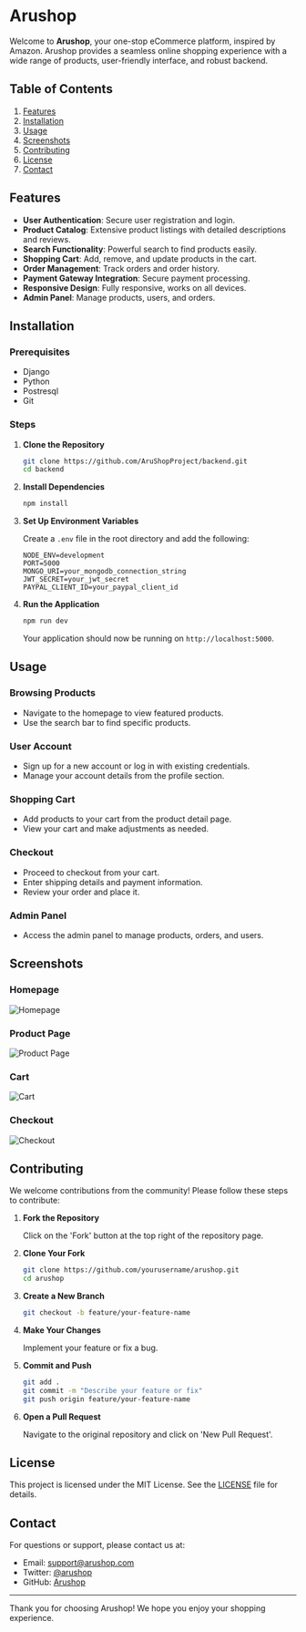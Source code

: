 # Arushop

Welcome to **Arushop**, your one-stop eCommerce platform, inspired by Amazon. Arushop provides a seamless online shopping experience with a wide range of products, user-friendly interface, and robust backend.

## Table of Contents

1. [Features](#features)
2. [Installation](#installation)
3. [Usage](#usage)
4. [Screenshots](#screenshots)
5. [Contributing](#contributing)
6. [License](#license)
7. [Contact](#contact)

## Features

- **User Authentication**: Secure user registration and login.
- **Product Catalog**: Extensive product listings with detailed descriptions and reviews.
- **Search Functionality**: Powerful search to find products easily.
- **Shopping Cart**: Add, remove, and update products in the cart.
- **Order Management**: Track orders and order history.
- **Payment Gateway Integration**: Secure payment processing.
- **Responsive Design**: Fully responsive, works on all devices.
- **Admin Panel**: Manage products, users, and orders.

## Installation

### Prerequisites

- Django
- Python
- Postresql
- Git

### Steps

1. **Clone the Repository**

    ```bash
    git clone https://github.com/AruShopProject/backend.git
    cd backend
    ```

2. **Install Dependencies**

    ```bash
    npm install
    ```

3. **Set Up Environment Variables**

    Create a `.env` file in the root directory and add the following:

    ```env
    NODE_ENV=development
    PORT=5000
    MONGO_URI=your_mongodb_connection_string
    JWT_SECRET=your_jwt_secret
    PAYPAL_CLIENT_ID=your_paypal_client_id
    ```

4. **Run the Application**

    ```bash
    npm run dev
    ```

    Your application should now be running on `http://localhost:5000`.

## Usage

### Browsing Products

- Navigate to the homepage to view featured products.
- Use the search bar to find specific products.

### User Account

- Sign up for a new account or log in with existing credentials.
- Manage your account details from the profile section.

### Shopping Cart

- Add products to your cart from the product detail page.
- View your cart and make adjustments as needed.

### Checkout

- Proceed to checkout from your cart.
- Enter shipping details and payment information.
- Review your order and place it.

### Admin Panel

- Access the admin panel to manage products, orders, and users.

## Screenshots

### Homepage

![Homepage](screenshots/homepage.png)

### Product Page

![Product Page](screenshots/product-page.png)

### Cart

![Cart](screenshots/cart.png)

### Checkout

![Checkout](screenshots/checkout.png)

## Contributing

We welcome contributions from the community! Please follow these steps to contribute:

1. **Fork the Repository**

    Click on the 'Fork' button at the top right of the repository page.

2. **Clone Your Fork**

    ```bash
    git clone https://github.com/yourusername/arushop.git
    cd arushop
    ```

3. **Create a New Branch**

    ```bash
    git checkout -b feature/your-feature-name
    ```

4. **Make Your Changes**

    Implement your feature or fix a bug.

5. **Commit and Push**

    ```bash
    git add .
    git commit -m "Describe your feature or fix"
    git push origin feature/your-feature-name
    ```

6. **Open a Pull Request**

    Navigate to the original repository and click on 'New Pull Request'.

## License

This project is licensed under the MIT License. See the [LICENSE](LICENSE) file for details.

## Contact

For questions or support, please contact us at:

- Email: support@arushop.com
- Twitter: [@arushop](https://twitter.com/arushop)
- GitHub: [Arushop](https://github.com/yourusername/arushop)

---

Thank you for choosing Arushop! We hope you enjoy your shopping experience.

